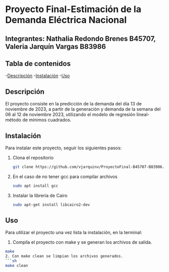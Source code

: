 # Proyecto Final-Estimación de la Demanda Eléctrica Nacional
## Integrantes: Nathalia Redondo Brenes B45707, Valeria Jarquín Vargas B83986
## Tabla de contenidos
-[Descripción](#descripción)
-[Instalación](#instalación)
-[Uso](#uso)

## Descripción
El proyecto consiste en la predicción de la demanda del día 13 de noviembre de 2023, a partir de la generación y demanda de la semana del 06 al 12 de noviembre 2023, utilizando el modelo de regresión lineal- método de mínimos cuadrados.

## Instalación
Para instalar este proyecto, seguir los siguientes pasos:
1. Clona el repositorio
   ```bash
   git clone https://github.com/vjarquinv/ProyectoFinal-B45707-B83986.git
2. En el caso de no tener gcc para compilar archivos
   ```bash
   sudo apt install gcc
3. Instalar la libreria de Cairo
   ```bash
   sudo apt-get install libcairo2-dev

## Uso
Para utilizar el proyecto una vez lista la instalación, en la terminal:
1. Compila el proyecto con make y se generan los archivos de salida.
  ```sh
  make
2. Con make clean se limpian los archivos generados.
  ```sh
  make clean
